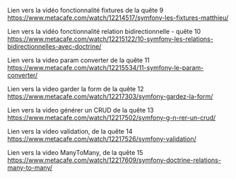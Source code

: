 
Lien vers la vidéo fonctionnalité fixtures de la quête 9
https://www.metacafe.com/watch/12214517/symfony-les-fixtures-matthieu/

Lien vers la vidéo fonctionnalité relation bidirectionnelle - quête 10
https://www.metacafe.com/watch/12215122/10-symfony-les-relations-bidirectionnelles-avec-doctrine/

Lien vers la video param converter de la quête 11
https://www.metacafe.com/watch/12215534/11-symfony-le-param-converter/

Lien vers la video garder la form de la quête 12
https://www.metacafe.com/watch/12217303/symfony-gardez-la-form/

Lien vers la video générer un CRUD de la quête 13
https://www.metacafe.com/watch/12217502/symfony-g-n-rer-un-crud/

Lien vers la video validation, de la quête 14
https://www.metacafe.com/watch/12217526/symfony-validation/

Lien vers la video ManyToMany, de la quête 15
https://www.metacafe.com/watch/12217609/symfony-doctrine-relations-many-to-many/